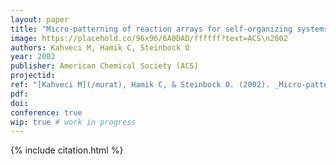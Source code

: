 ```yaml
---
layout: paper
title: "Micro-patterning of reaction arrays for self-organizing systems"
image: https://placehold.co/96x96/6A0DAD/ffffff?text=ACS\n2002
authors: Kahveci M, Hamik C, Steinbock O
year: 2002
publisher: American Chemical Society (ACS)
projectid:
ref: "[Kahveci M](/murat), Hamik C, & Steinbock O. (2002). _Micro-patterning of reaction arrays for self-organizing systems_. Paper presented at the American Chemical Society (ACS). [Poster]. Orlando, USA. April 7 - 11, 2002."
pdf:
doi:
conference: true
wip: true # work in progress 
---
```


{% include citation.html %}